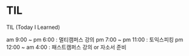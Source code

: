 # TIL
TIL (Today I Learned)

am 9:00 ~ pm 6:00 : 멀티캠퍼스 강의
pm 7:00 ~ pm 11:00 : 토익스피킹
pm 12:00 ~ am 4:00 : 패스트캠퍼스 강의 or 자소서 준비
